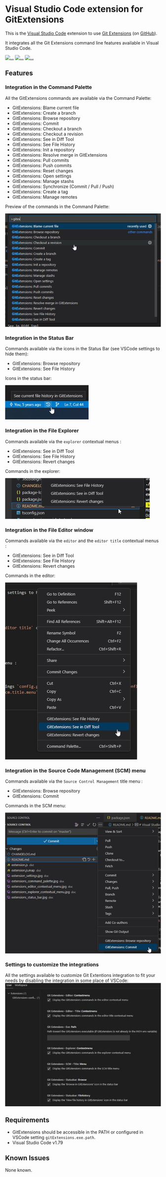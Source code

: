 # Visual Studio Code extension for GitExtensions

This is the [Visual Studio Code](https://code.visualstudio.com/) extension to use [Git Extensions](http://gitextensions.github.io/) (on [GitHub](https://github.com/gitextensions/gitextensions)).

It integrates all the Git Extensions command line features available in Visual Studio Code.

[![...](https://img.shields.io/visual-studio-marketplace/i/pmiossec.vscode-gitextensions?logo=visual-studio-code)](https://marketplace.visualstudio.com/items?itemName=pmiossec.vscode-gitextensions) [![...](https://img.shields.io/visual-studio-marketplace/r/pmiossec.vscode-gitextensions?logo=visual-studio-code)](https://marketplace.visualstudio.com/items?itemName=pmiossec.vscode-gitextensions&ssr=false#review-details) [![...](https://img.shields.io/visual-studio-marketplace/v/pmiossec.vscode-gitextensions?logo=visual-studio-code)](https://marketplace.visualstudio.com/items?itemName=pmiossec.vscode-gitextensions&ssr=false#version-history)

## Features

### Integration in the Command Palette

All the GitExtensions commands are available via the Command Palette:

* GitExtensions: Blame current file
* GitExtensions: Create a branch
* GitExtensions: Browse repository
* GitExtensions: Commit
* GitExtensions: Checkout a branch
* GitExtensions: Checkout a revision
* GitExtensions: See in Diff Tool
* GitExtensions: See File History
* GitExtensions: Init a repository
* GitExtensions: Resolve merge in GitExtensions
* GitExtensions: Pull commits
* GitExtensions: Push commits
* GitExtensions: Reset changes
* GitExtensions: Open settings
* GitExtensions: Manage stashs
* GitExtensions: Synchronize (Commit / Pull / Push)
* GitExtensions: Create a tag
* GitExtensions: Manage remotes

Preview of the commands in the Command Palette:

![In command palette](https://github.com/pmiossec/vscode-gitextensions/raw/master/doc/extensions_command_palette.jpg)

### Integration in the Status Bar

Commands available via the icons in the Status Bar (see VSCode settings to hide them):

* GitExtensions: Browse repository
* GitExtensions: See File History

Icons in the status bar:

![In status bar](https://github.com/pmiossec/vscode-gitextensions/raw/master/doc/extensions_status_bar.jpg)

### Integration in the File Explorer

Commands available via the `explorer` contextual menus :

* GitExtensions: See in Diff Tool
* GitExtensions: See File History
* GitExtensions: Revert changes

Commands in the explorer:

![In explorer](https://github.com/pmiossec/vscode-gitextensions/raw/master/doc/extensions_explorer_contextual_menu.jpg)

### Integration in the File Editor window

Commands available via the `editor` and the `editor title` contextual menus :

* GitExtensions: See in Diff Tool
* GitExtensions: See File History
* GitExtensions: Revert changes

Commands in the editor:

![In editor](https://github.com/pmiossec/vscode-gitextensions/raw/master/doc/extensions_editor_contextual_menu.jpg)

### Integration in the Source Code Management (SCM) menu 

Commands available via the `Source Control Management` title menu :
* GitExtensions: Browse repository
* GitExtensions: Commit

Commands in the SCM menu:

![SCM integration](https://github.com/pmiossec/vscode-gitextensions/raw/master/doc/extensions_scm_contextual_menu.jpg)

### Settings to customize the integrations

All the settings available to customize Git Extentions integration to fit your needs by disabling the integration in some place of VSCode:
![Settings](https://github.com/pmiossec/vscode-gitextensions/raw/master/doc/extension_settings.jpg)

## Requirements

* GitExtensions should be accessible in the PATH or configured in VSCode setting `gitExtensions.exe.path`.
* Visual Studio Code v1.79

## Known Issues

None known.


